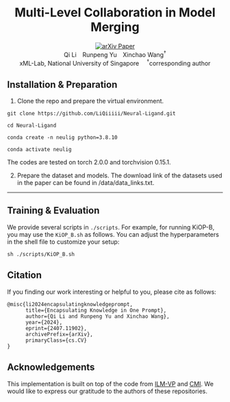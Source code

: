 <div align="center">
<h1>Multi-Level Collaboration in Model Merging</h1>

<div>
<a target="_blank" href="https://arxiv.org/abs/***">
  <img src="https://img.shields.io/badge/arXiv-2312.17142-b31b1b.svg" alt="arXiv Paper"/>
</a>
</div>

<div>
Qi Li&emsp;Runpeng Yu&emsp;Xinchao Wang<sup>&dagger;</sup>
</div>
<div>
    xML-Lab, National University of Singapore&emsp;
    <sup>&dagger;</sup>corresponding author 
</div>
</div>
</div>

## Installation & Preparation

1. Clone the repo and prepare the virtual environment.

```
git clone https://github.com/LiQiiiii/Neural-Ligand.git
```

```
cd Neural-Ligand
```

```
conda create -n neulig python=3.8.10
```

```
conda activate neulig
```

The codes are tested on torch 2.0.0 and torchvision 0.15.1.

2. Prepare the dataset and models. The download link of the datasets used in the paper can be found in /data/data_links.txt.

---

## Training & Evaluation

We provide several scripts in ```./scripts```. For example, for running KiOP-B, you may use the ```KiOP_B.sh``` as follows. You can adjust the hyperparameters in the shell file to customize your setup:

```
sh ./scripts/KiOP_B.sh
```

## Citation

If you finding our work interesting or helpful to you, please cite as follows:

```
@misc{li2024encapsulatingknowledgeprompt,
      title={Encapsulating Knowledge in One Prompt}, 
      author={Qi Li and Runpeng Yu and Xinchao Wang},
      year={2024},
      eprint={2407.11902},
      archivePrefix={arXiv},
      primaryClass={cs.CV}
}
```

## Acknowledgements

This implementation is built on top of the code from [ILM-VP](https://github.com/OPTML-Group/ILM-VP) and [CMI](https://github.com/zju-vipa/CMI). We would like to express our gratitude to the authors of these repositories.



